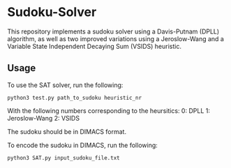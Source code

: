 # Sudoku-Solver
This repository implements a sudoku solver using a Davis-Putnam (DPLL) algorithm, as well as two improved variations using a Jeroslow-Wang and a Variable State Independent Decaying Sum (VSIDS) heuristic.

## Usage
To use the SAT solver, run the following:
```
python3 test.py path_to_sudoku heuristic_nr
```

With the following numbers corresponding to the heursitics:
0: DPLL
1: Jeroslow-Wang
2: VSIDS

The sudoku should be in DIMACS format.

To encode the sudoku in DIMACS, run the following:
```
python3 SAT.py input_sudoku_file.txt
```